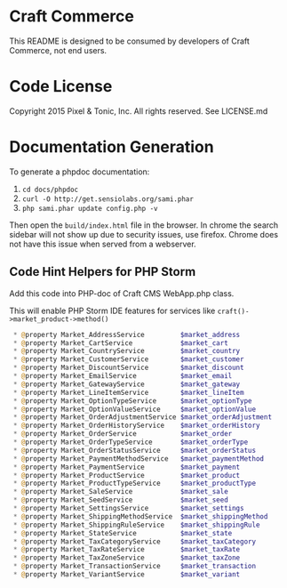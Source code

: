 # Craft Commerce

This README is designed to be consumed by developers of Craft Commerce,
not end users.

# Code License
Copyright 2015 Pixel & Tonic, Inc. All rights reserved. See LICENSE.md

# Documentation Generation

To generate a phpdoc documentation:
1. ```cd docs/phpdoc```
2. ```curl -O http://get.sensiolabs.org/sami.phar```
2. ```php sami.phar update config.php -v```

Then open the ```build/index.html``` file in the browser. In chrome the search sidebar will not
show up due to security issues, use firefox. Chrome does not have this issue when
served from a webserver.

## Code Hint Helpers for PHP Storm

Add this code into PHP-doc of Craft CMS WebApp.php class.

This will enable PHP Storm IDE features for services like `craft()->market_product->method()`

```php
 * @property Market_AddressService         $market_address
 * @property Market_CartService            $market_cart
 * @property Market_CountryService         $market_country
 * @property Market_CustomerService        $market_customer
 * @property Market_DiscountService        $market_discount
 * @property Market_EmailService           $market_email
 * @property Market_GatewayService         $market_gateway
 * @property Market_LineItemService        $market_lineItem
 * @property Market_OptionTypeService      $market_optionType
 * @property Market_OptionValueService     $market_optionValue
 * @property Market_OrderAdjustmentService $market_orderAdjustment
 * @property Market_OrderHistoryService    $market_orderHistory
 * @property Market_OrderService           $market_order
 * @property Market_OrderTypeService       $market_orderType
 * @property Market_OrderStatusService     $market_orderStatus
 * @property Market_PaymentMethodService   $market_paymentMethod
 * @property Market_PaymentService         $market_payment
 * @property Market_ProductService         $market_product
 * @property Market_ProductTypeService     $market_productType
 * @property Market_SaleService            $market_sale
 * @property Market_SeedService            $market_seed
 * @property Market_SettingsService        $market_settings
 * @property Market_ShippingMethodService  $market_shippingMethod
 * @property Market_ShippingRuleService    $market_shippingRule
 * @property Market_StateService           $market_state
 * @property Market_TaxCategoryService     $market_taxCategory
 * @property Market_TaxRateService         $market_taxRate
 * @property Market_TaxZoneService         $market_taxZone
 * @property Market_TransactionService     $market_transaction
 * @property Market_VariantService         $market_variant
```